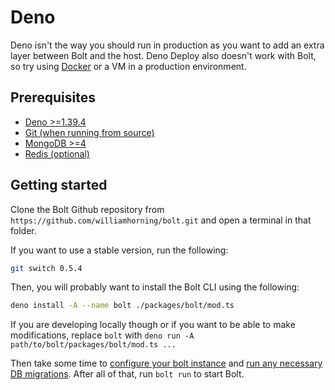 # Deno

Deno isn't the way you should run in production as you want to add an extra
layer between Bolt and the host. Deno Deploy also doesn't work with Bolt, so try
using [Docker](./docker.md) or a VM in a production environment.

## Prerequisites

- [Deno >=1.39.4](https://deno.land)
- [Git (when running from source)](https://git-scm.com)
- [MongoDB >=4](https://www.mongodb.com/docs/manual/installation/)
- [Redis (optional)](https://redis.io/docs/getting-started/installation/)

## Getting started

Clone the Bolt Github repository from
`https://github.com/williamhorning/bolt.git` and open a terminal in that folder.

If you want to use a stable version, run the following:

```sh
git switch 0.5.4
```

Then, you will probably want to install the Bolt CLI using the following:

```sh
deno install -A --name bolt ./packages/bolt/mod.ts
```

If you are developing locally though or if you want to be able to make
modifications, replace `bolt` with
`deno run -A path/to/bolt/packages/bolt/mod.ts ...`

Then take some time to [configure your bolt instance](./configure.md) and
[run any necessary DB migrations](./database.md). After all of that, run
`bolt run` to start Bolt.
